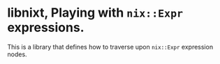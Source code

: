 # libnixt, Playing with `nix::Expr` expressions.

This is a library that defines how to traverse upon `nix::Expr` expression nodes.
